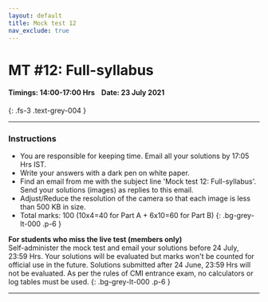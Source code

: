 ```yaml
---
layout: default
title: Mock test 12
nav_exclude: true
---
```



#  MT #12: Full-syllabus
#### Timings: 14:00-17:00 Hrs &nbsp;&nbsp;  Date: 23 July 2021
{: .fs-3 .text-grey-004 }

---


### Instructions

- You are responsible for keeping time. Email all your solutions by 17:05 Hrs IST.
- Write your answers with a dark pen on white paper.
- Find an email from me with the subject line 'Mock test 12: Full-syllabus'. Send your solutions (images) as replies to this email.
- Adjust/Reduce the resolution of the camera so that each image is less than 500 KB in size.
- Total marks: 100 (10x4=40 for Part A + 6x10=60 for Part B)
{: .bg-grey-lt-000 .p-6 }


**For students who miss the live test (members only)**<br>
Self-administer the mock test and email your solutions before 24 July, 23:59 Hrs. Your solutions will be evaluated
but marks won't be counted for official use in the future. Solutions submitted after 24 June, 23:59 Hrs will not be evaluated.
As per the rules of CMI entrance exam, no calculators or log tables must be used.
{: .bg-grey-lt-000 .p-6 }


---

